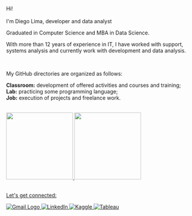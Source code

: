 Hi!<br><br>
I'm Diego Lima, developer and data analyst

Graduated in Computer Science and MBA in Data Science.

With more than 12 years of experience in IT, I have worked with support, systems analysis and currently work with development and data analysis.
 
<br>

My GitHub directories are organized as follows:

<b>Classroom:</b> development of offered activities and courses and training;<br>
<b>Lab:</b> practicing some programming language;<br>
<b>Job:</b> execution of projects and freelance work.

<br>

<div>
<a href="https://github.com/dpereira-lima">
<img height="180em" 
     src="https://github-readme-stats.vercel.app/api?username=dpereira-lima&show_icons=true&theme=transparent&include_all_commits=true&count_private=true"/>
<img height="180em" src="https://github-readme-stats.vercel.app/api/top-langs/?username=dpereira-lima&layout=compact&langs_count=7&theme=transparent"/>
</div>

<br>

Let's get connected:
  



<div>
  <a href="mailto:diego.lima201402@gmail.com" target="_blank">
    <img src="https://drive.google.com/uc?export=view&id=1kKN-KKj0CShE2Zk4gY9PnwTKkSVFJz6x" alt="Gmail Logo" title="My Gmail">
  </a>
  
  <a href="https://www.linkedin.com/in/diego-lima-40449672/" target="_blank">
    <img src="https://drive.google.com/uc?export=view&id=15HWN3FHNygRXwBZgNFbHavka5ANeG_Br" alt="LinkedIn" title="My profile LinkedIn">
  </a>
  
  <a href="https://www.kaggle.com/diegolima2021" target="_blank">
     <img src="https://drive.google.com/uc?export=view&id=17OzWhDAtGFTl2Yn67b4EWjB6Nc8ttlGM" alt="Kaggle" title="My profile Kaggle">
  </a>

  <a href="https://public.tableau.com/app/profile/diego.pereira.de.lima/vizzes" target="_blank">
    <img src="https://drive.google.com/uc?export=view&id=1Yd6M3ePGmfaXjRJsxyN135P6F64wnpHF" alt="Tableau" title="My profile Tableau">
  </a>
</div>
